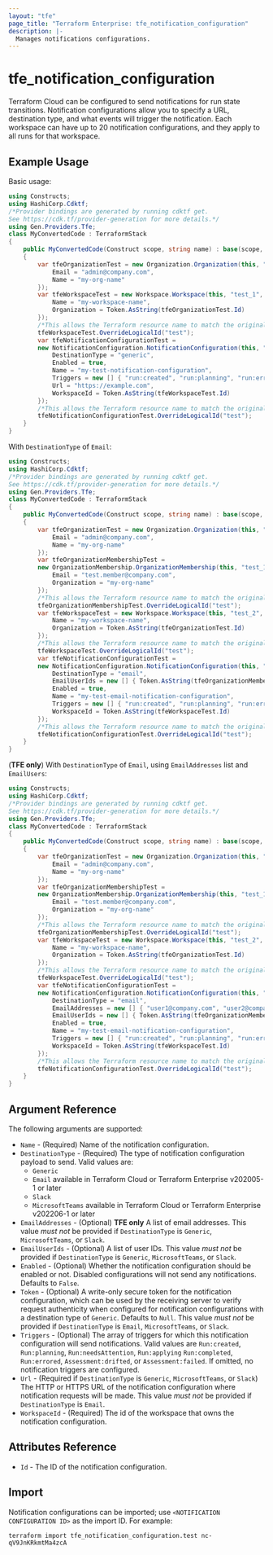 ```yaml
---
layout: "tfe"
page_title: "Terraform Enterprise: tfe_notification_configuration"
description: |-
  Manages notifications configurations.
---
```


# tfe_notification_configuration

Terraform Cloud can be configured to send notifications for run state transitions.
Notification configurations allow you to specify a URL, destination type, and what events will trigger the notification.
Each workspace can have up to 20 notification configurations, and they apply to all runs for that workspace.


## Example Usage

Basic usage:

```csharp
using Constructs;
using HashiCorp.Cdktf;
/*Provider bindings are generated by running cdktf get.
See https://cdk.tf/provider-generation for more details.*/
using Gen.Providers.Tfe;
class MyConvertedCode : TerraformStack
{
    public MyConvertedCode(Construct scope, string name) : base(scope, name)
    {
        var tfeOrganizationTest = new Organization.Organization(this, "test", new OrganizationConfig {
            Email = "admin@company.com",
            Name = "my-org-name"
        });
        var tfeWorkspaceTest = new Workspace.Workspace(this, "test_1", new WorkspaceConfig {
            Name = "my-workspace-name",
            Organization = Token.AsString(tfeOrganizationTest.Id)
        });
        /*This allows the Terraform resource name to match the original name. You can remove the call if you don't need them to match.*/
        tfeWorkspaceTest.OverrideLogicalId("test");
        var tfeNotificationConfigurationTest =
        new NotificationConfiguration.NotificationConfiguration(this, "test_2", new NotificationConfigurationConfig {
            DestinationType = "generic",
            Enabled = true,
            Name = "my-test-notification-configuration",
            Triggers = new [] { "run:created", "run:planning", "run:errored" },
            Url = "https://example.com",
            WorkspaceId = Token.AsString(tfeWorkspaceTest.Id)
        });
        /*This allows the Terraform resource name to match the original name. You can remove the call if you don't need them to match.*/
        tfeNotificationConfigurationTest.OverrideLogicalId("test");
    }
}
```

With `DestinationType` of `Email`:

```csharp
using Constructs;
using HashiCorp.Cdktf;
/*Provider bindings are generated by running cdktf get.
See https://cdk.tf/provider-generation for more details.*/
using Gen.Providers.Tfe;
class MyConvertedCode : TerraformStack
{
    public MyConvertedCode(Construct scope, string name) : base(scope, name)
    {
        var tfeOrganizationTest = new Organization.Organization(this, "test", new OrganizationConfig {
            Email = "admin@company.com",
            Name = "my-org-name"
        });
        var tfeOrganizationMembershipTest =
        new OrganizationMembership.OrganizationMembership(this, "test_1", new OrganizationMembershipConfig {
            Email = "test.member@company.com",
            Organization = "my-org-name"
        });
        /*This allows the Terraform resource name to match the original name. You can remove the call if you don't need them to match.*/
        tfeOrganizationMembershipTest.OverrideLogicalId("test");
        var tfeWorkspaceTest = new Workspace.Workspace(this, "test_2", new WorkspaceConfig {
            Name = "my-workspace-name",
            Organization = Token.AsString(tfeOrganizationTest.Id)
        });
        /*This allows the Terraform resource name to match the original name. You can remove the call if you don't need them to match.*/
        tfeWorkspaceTest.OverrideLogicalId("test");
        var tfeNotificationConfigurationTest =
        new NotificationConfiguration.NotificationConfiguration(this, "test_3", new NotificationConfigurationConfig {
            DestinationType = "email",
            EmailUserIds = new [] { Token.AsString(tfeOrganizationMembershipTest.UserId) },
            Enabled = true,
            Name = "my-test-email-notification-configuration",
            Triggers = new [] { "run:created", "run:planning", "run:errored" },
            WorkspaceId = Token.AsString(tfeWorkspaceTest.Id)
        });
        /*This allows the Terraform resource name to match the original name. You can remove the call if you don't need them to match.*/
        tfeNotificationConfigurationTest.OverrideLogicalId("test");
    }
}
```

(**TFE only**) With `DestinationType` of `Email`, using `EmailAddresses` list and `EmailUsers`:

```csharp
using Constructs;
using HashiCorp.Cdktf;
/*Provider bindings are generated by running cdktf get.
See https://cdk.tf/provider-generation for more details.*/
using Gen.Providers.Tfe;
class MyConvertedCode : TerraformStack
{
    public MyConvertedCode(Construct scope, string name) : base(scope, name)
    {
        var tfeOrganizationTest = new Organization.Organization(this, "test", new OrganizationConfig {
            Email = "admin@company.com",
            Name = "my-org-name"
        });
        var tfeOrganizationMembershipTest =
        new OrganizationMembership.OrganizationMembership(this, "test_1", new OrganizationMembershipConfig {
            Email = "test.member@company.com",
            Organization = "my-org-name"
        });
        /*This allows the Terraform resource name to match the original name. You can remove the call if you don't need them to match.*/
        tfeOrganizationMembershipTest.OverrideLogicalId("test");
        var tfeWorkspaceTest = new Workspace.Workspace(this, "test_2", new WorkspaceConfig {
            Name = "my-workspace-name",
            Organization = Token.AsString(tfeOrganizationTest.Id)
        });
        /*This allows the Terraform resource name to match the original name. You can remove the call if you don't need them to match.*/
        tfeWorkspaceTest.OverrideLogicalId("test");
        var tfeNotificationConfigurationTest =
        new NotificationConfiguration.NotificationConfiguration(this, "test_3", new NotificationConfigurationConfig {
            DestinationType = "email",
            EmailAddresses = new [] { "user1@company.com", "user2@company.com", "user3@company.com" },
            EmailUserIds = new [] { Token.AsString(tfeOrganizationMembershipTest.UserId) },
            Enabled = true,
            Name = "my-test-email-notification-configuration",
            Triggers = new [] { "run:created", "run:planning", "run:errored" },
            WorkspaceId = Token.AsString(tfeWorkspaceTest.Id)
        });
        /*This allows the Terraform resource name to match the original name. You can remove the call if you don't need them to match.*/
        tfeNotificationConfigurationTest.OverrideLogicalId("test");
    }
}
```

## Argument Reference

The following arguments are supported:

* `Name` - (Required) Name of the notification configuration.
* `DestinationType` - (Required) The type of notification configuration payload to send.
  Valid values are:
  * `Generic`
  * `Email` available in Terraform Cloud or Terraform Enterprise v202005-1 or later
  * `Slack`
  * `MicrosoftTeams` available in Terraform Cloud or Terraform Enterprise v202206-1 or later
* `EmailAddresses` - (Optional) **TFE only** A list of email addresses. This value
  _must not_ be provided if `DestinationType` is `Generic`, `MicrosoftTeams`, or `Slack`.
* `EmailUserIds` - (Optional) A list of user IDs. This value _must not_ be provided
  if `DestinationType` is `Generic`, `MicrosoftTeams`, or `Slack`.
* `Enabled` - (Optional) Whether the notification configuration should be enabled or not.
  Disabled configurations will not send any notifications. Defaults to `False`.
* `Token` - (Optional) A write-only secure token for the notification configuration, which can
  be used by the receiving server to verify request authenticity when configured for notification
  configurations with a destination type of `Generic`. Defaults to `Null`.
  This value _must not_ be provided if `DestinationType` is `Email`, `MicrosoftTeams`, or `Slack`.
* `Triggers` - (Optional) The array of triggers for which this notification configuration will
  send notifications. Valid values are `Run:created`, `Run:planning`, `Run:needsAttention`, `Run:applying`
  `Run:completed`, `Run:errored`, `Assessment:drifted`, or `Assessment:failed`.
  If omitted, no notification triggers are configured.
* `Url` - (Required if `DestinationType` is `Generic`, `MicrosoftTeams`, or `Slack`) The HTTP or HTTPS URL of the notification
  configuration where notification requests will be made. This value _must not_ be provided if `DestinationType`
  is `Email`.
* `WorkspaceId` - (Required) The id of the workspace that owns the notification configuration.

## Attributes Reference

* `Id` - The ID of the notification configuration.

## Import

Notification configurations can be imported; use `<NOTIFICATION CONFIGURATION ID>` as the import ID. For example:

```shell
terraform import tfe_notification_configuration.test nc-qV9JnKRkmtMa4zcA
```

<!-- cache-key: cdktf-0.17.0-pre.15 input-3b80dcc8db0024281201a017d39c3703fde99f0f06d127f4149f1f1df6dc15d7 -->